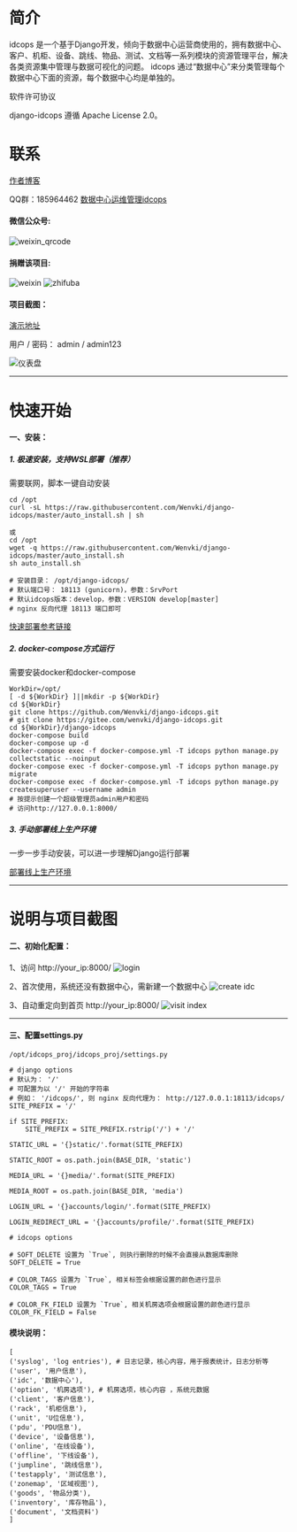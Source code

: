# 简介
idcops 是一个基于Django开发，倾向于数据中心运营商使用的，拥有数据中心、客户、机柜、设备、跳线、物品、测试、文档等一系列模块的资源管理平台，解决各类资源集中管理与数据可视化的问题。
idcops 通过“数据中心”来分类管理每个数据中心下面的资源，每个数据中心均是单独的。

软件许可协议

django-idcops 遵循 Apache License 2.0。


# 联系

[作者博客](https://www.iloxp.com)

QQ群：185964462
[数据中心运维管理idcops](https://jq.qq.com/?_wv=1027&k=5SVIbPP)

#### 微信公众号:

![weixin_qrcode](https://raw.githubusercontent.com/Wenvki/django-idcops/master/screenshots/qrcode_for_weixin.jpg)


#### 捐赠该项目:

![weixin](https://raw.githubusercontent.com/Wenvki/django-idcops/master/screenshots/wx_qr.jpg)
![zhifuba](https://raw.githubusercontent.com/Wenvki/django-idcops/master/screenshots/zfb_qr.jpg)


#### 项目截图：

[演示地址](http://idcops.iloxp.com/)

用户 / 密码： admin / admin123

![仪表盘](https://raw.githubusercontent.com/Wenvki/django-idcops/master/screenshots/2018-12-25_173535.jpg)


---

# 快速开始

#### 一、安装：

##### **1. 极速安装，支持WSL部署（推荐）**

需要联网，脚本一键自动安装

```
cd /opt
curl -sL https://raw.githubusercontent.com/Wenvki/django-idcops/master/auto_install.sh | sh

或
cd /opt
wget -q https://raw.githubusercontent.com/Wenvki/django-idcops/master/auto_install.sh
sh auto_install.sh

# 安装目录： /opt/django-idcops/ 
# 默认端口号： 18113 (gunicorn)，参数：SrvPort
# 默认idcops版本：develop，参数：VERSION develop[master]
# nginx 反向代理 18113 端口即可
```
[快速部署参考链接](https://mp.weixin.qq.com/s/fOcdTfr6274_Erh3fOftQw)


##### **2. docker-compose方式运行**

需要安装docker和docker-compose

```
WorkDir=/opt/
[ -d ${WorkDir} ]||mkdir -p ${WorkDir}
cd ${WorkDir}
git clone https://github.com/Wenvki/django-idcops.git
# git clone https://gitee.com/wenvki/django-idcops.git
cd ${WorkDir}/django-idcops
docker-compose build
docker-compose up -d
docker-compose exec -f docker-compose.yml -T idcops python manage.py collectstatic --noinput
docker-compose exec -f docker-compose.yml -T idcops python manage.py migrate
docker-compose exec -f docker-compose.yml -T idcops python manage.py createsuperuser --username admin
# 按提示创建一个超级管理员admin用户和密码
# 访问http://127.0.0.1:8000/
```

##### **3. 手动部署线上生产环境**

一步一步手动安装，可以进一步理解Django运行部署

[部署线上生产环境](https://www.iloxp.com/archive/2390/)


---

# 说明与项目截图

#### 二、初始化配置：

1、访问 http://your_ip:8000/
![login](https://raw.githubusercontent.com/Wenvki/django-idcops/master/screenshots/0001.png)


2、首次使用，系统还没有数据中心，需新建一个数据中心
![create idc](https://raw.githubusercontent.com/Wenvki/django-idcops/master/screenshots/0002.png)


3、自动重定向到首页 http://your_ip:8000/
![visit index](https://raw.githubusercontent.com/Wenvki/django-idcops/master/screenshots/0003.png)


---

#### 三、配置settings.py

`/opt/idcops_proj/idcops_proj/settings.py`


```
# django options
# 默认为： '/'
# 可配置为以 '/' 开始的字符串
# 例如： '/idcops/', 则 nginx 反向代理为： http://127.0.0.1:18113/idcops/
SITE_PREFIX = '/'

if SITE_PREFIX:
    SITE_PREFIX = SITE_PREFIX.rstrip('/') + '/'

STATIC_URL = '{}static/'.format(SITE_PREFIX)

STATIC_ROOT = os.path.join(BASE_DIR, 'static')

MEDIA_URL = '{}media/'.format(SITE_PREFIX)

MEDIA_ROOT = os.path.join(BASE_DIR, 'media')

LOGIN_URL = '{}accounts/login/'.format(SITE_PREFIX)

LOGIN_REDIRECT_URL = '{}accounts/profile/'.format(SITE_PREFIX)

# idcops options

# SOFT_DELETE 设置为 `True`, 则执行删除的时候不会直接从数据库删除
SOFT_DELETE = True

# COLOR_TAGS 设置为 `True`, 相关标签会根据设置的颜色进行显示
COLOR_TAGS = True

# COLOR_FK_FIELD 设置为 `True`, 相关机房选项会根据设置的颜色进行显示
COLOR_FK_FIELD = False

```


#### 模块说明：

```
[
('syslog', 'log entries'), # 日志记录，核心内容，用于报表统计，日志分析等
('user', '用户信息'),
('idc', '数据中心'),  
('option', '机房选项'), # 机房选项，核心内容 ，系统元数据
('client', '客户信息'),
('rack', '机柜信息'),
('unit', 'U位信息'),
('pdu', 'PDU信息'),
('device', '设备信息'),
('online', '在线设备'),
('offline', '下线设备'),
('jumpline', '跳线信息'),
('testapply', '测试信息'),
('zonemap', '区域视图'),
('goods', '物品分类'),
('inventory', '库存物品'),
('document', '文档资料')
]
```
